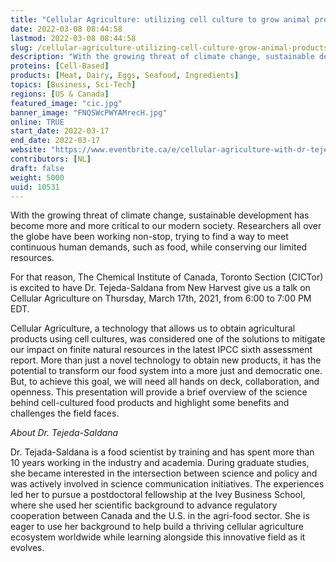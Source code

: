 ```yaml
---
title: "Cellular Agriculture: utilizing cell culture to grow animal products"
date: 2022-03-08 08:44:58
lastmod: 2022-03-08 08:44:58
slug: /cellular-agriculture-utilizing-cell-culture-grow-animal-products
description: "With the growing threat of climate change, sustainable development has become more and more critical to our modern society. Researchers all over the globe have been working non-stop, trying to find a way to meet continuous human demands, such as food, while conserving our limited resources.For that reason, The Chemical Institute of Canada, Toronto Section (CICTor) is excited to have Dr. Tejeda-Saldana from New Harvest give us a talk on Cellular Agriculture on Thursday, March 17th, 2021, from 6:00 to 7:00 PM EDT."
proteins: [Cell-Based]
products: [Meat, Dairy, Eggs, Seafood, Ingredients]
topics: [Business, Sci-Tech]
regions: [US & Canada]
featured_image: "cic.jpg"
banner_image: "FNQSWcPWYAMrecH.jpg"
online: TRUE
start_date: 2022-03-17
end_date: 2022-03-17
website: "https://www.eventbrite.ca/e/cellular-agriculture-with-dr-tejeda-saldana-tickets-290198951877"
contributors: [NL]
draft: false
weight: 5000
uuid: 10531
---
```

<p>With the growing threat of climate change, sustainable development has become more and more critical to our modern society. Researchers all over the globe have been working non-stop, trying to find a way to meet continuous human demands, such as food, while conserving our limited resources.</p>
<p>For that reason, The Chemical Institute of Canada, Toronto Section (CICTor) is excited to have Dr. Tejeda-Saldana from New Harvest give us a talk on Cellular Agriculture on Thursday, March 17th, 2021, from 6:00 to 7:00 PM EDT.</p>
<p>Cellular Agriculture, a technology that allows us to obtain agricultural products using cell cultures, was considered one of the solutions to mitigate our impact on finite natural resources in the latest IPCC sixth assessment report. More than just a novel technology to obtain new products, it has the potential to transform our food system into a more just and democratic one. But, to achieve this goal, we will need all hands on deck, collaboration, and openness. This presentation will provide a brief overview of the science behind cell-cultured food products and highlight some benefits and challenges the field faces.</p>
<p><em>About Dr. Tejeda-Saldana</em></p>
<p>Dr. Tejada-Saldana is a food scientist by training and has spent more than 10 years working in the industry and academia. During graduate studies, she became interested in the intersection between science and policy and was actively involved in science communication initiatives. The experiences led her to pursue a postdoctoral fellowship at the Ivey Business School, where she used her scientific background to advance regulatory cooperation between Canada and the U.S. in the agri-food sector. She is eager to use her background to help build a thriving cellular agriculture ecosystem worldwide while learning alongside this innovative field as it evolves.</p>
